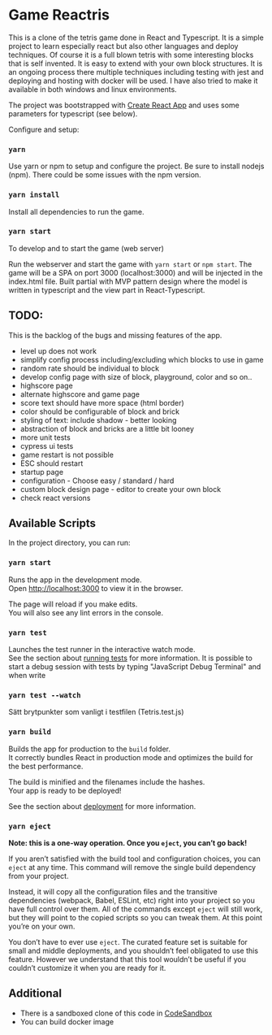 # Game Reactris

This is a clone of the tetris game done in React and Typescript. It is a simple project to learn especially react but also other
languages and deploy techniques. Of course it is a full blown tetris with some interesting blocks that is self invented. It is easy
to extend with your own block structures.
It is an ongoing process there multiple techniques including testing with jest and deploying and hosting with docker
will be used. I have also tried to make it available in both windows and linux environments.

The project was bootstrapped with [Create React App](https://github.com/facebook/create-react-app) and uses some parameters for
typescript (see below).

Configure and setup:

### `yarn`

Use yarn or npm to setup and configure the project. Be sure to install nodejs (npm). There could be some issues with the npm version.

### `yarn install`

Install all dependencies to run the game.

### `yarn start`

To develop and to start the game (web server)

Run the webserver and start the game with `yarn start` or `npm start`.
The game will be a SPA on port 3000 (localhost:3000) and will be injected in the index.html file.
Built partial with MVP pattern design where the model is written in typescript and the view part in React-Typescript.

## TODO:

This is the backlog of the bugs and missing features of the app.

- level up does not work
- simplify config process including/excluding which blocks to use in game
- random rate should be individual to block
- develop config page with size of block, playground, color and so on..
- highscore page
- alternate highscore and game page
- score text should have more space (html border)
- color should be configurable of block and brick
- styling of text: include shadow - better looking
- abstraction of block and bricks are a little bit looney
- more unit tests
- cypress ui tests
- game restart is not possible
- ESC should restart
- startup page
- configuration - Choose easy / standard / hard
- custom block design page - editor to create your own block
- check react versions

## Available Scripts

In the project directory, you can run:

### `yarn start`

Runs the app in the development mode.\
Open [http://localhost:3000](http://localhost:3000) to view it in the browser.

The page will reload if you make edits.\
You will also see any lint errors in the console.

### `yarn test`

Launches the test runner in the interactive watch mode.\
See the section about [running tests](https://facebook.github.io/create-react-app/docs/running-tests) for more information.
It is possible to start a debug session with tests by typing "JavaScript Debug Terminal" and when write

### `yarn test --watch`

Sätt brytpunkter som vanligt i testfilen (Tetris.test.js)

### `yarn build`

Builds the app for production to the `build` folder.\
It correctly bundles React in production mode and optimizes the build for the best performance.

The build is minified and the filenames include the hashes.\
Your app is ready to be deployed!

See the section about [deployment](https://facebook.github.io/create-react-app/docs/deployment) for more information.

### `yarn eject`

**Note: this is a one-way operation. Once you `eject`, you can’t go back!**

If you aren’t satisfied with the build tool and configuration choices, you can `eject` at any time. This command will remove the single build dependency from your project.

Instead, it will copy all the configuration files and the transitive dependencies (webpack, Babel, ESLint, etc) right into your project so you have full control over them. All of the commands except `eject` will still work, but they will point to the copied scripts so you can tweak them. At this point you’re on your own.

You don’t have to ever use `eject`. The curated feature set is suitable for small and middle deployments, and you shouldn’t feel obligated to use this feature. However we understand that this tool wouldn’t be useful if you couldn’t customize it when you are ready for it.

## Additional
- There is a sandboxed clone of this code in [CodeSandbox](https://codesandbox.io/s/reactris-ng769y?file=/src/index.tsx)
- You can build docker image


